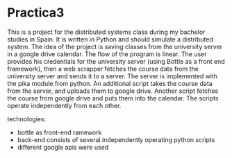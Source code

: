 # Practica3

This is a project for the distributed systems class during my bachelor studies in Spain.
It is written in Python and should simulate a distributed system. The idea of the project is saving classes from the university server in a
google drive calendar. The flow of the program is linear. The user provides his credentials for the university server (using Bottle as a front end framework), then a web scrapper fetches the course data from the university server and sends it to a server. The server is implemented with the pika module from python. An additional script takes the course data from the server, and uploads them to google drive. Another script fetches the course from google drive and puts  them into the calendar. The scripts operate independently from each other.

technologies:
  - bottle as front-end ramework
  - back-end consists of several independently operating python scripts
  - different google apis were used
